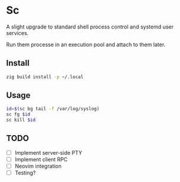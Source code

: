 # Sc
A slight upgrade to standard shell process control and systemd user services.

Run them processe in an execution pool and attach to them later.

## Install
```sh
zig build install -p ~/.local
```

## Usage
```sh
id=$(sc bg tail -f /var/log/syslog)
sc fg $id
sc kill $id
```

## TODO
- [ ] Implement server-side PTY
- [ ] Implement client RPC
- [ ] Neovim integration
- [ ] Testing?
